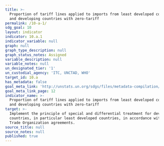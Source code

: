 ```yaml
---
title: >-
  Proportion of tariff lines applied to imports from least developed countries
  and developing countries with zero-tariff
permalink: /10-a-1/
sdg_goal: 10
layout: indicator
indicator: 10.a.1
indicator_variable: null
graph: null
graph_type_description: null
graph_status_notes: Assigned
variable_description: null
variable_notes: null
un_designated_tier: '1'
un_custodial_agency: 'ITC, UNCTAD, WHO'
target_id: 10.a
has_metadata: false
goal_meta_link: 'http://unstats.un.org/sdgs/files/metadata-compilation/Metadata-Goal-10.pdf'
goal_meta_link_page: 12
indicator_name: >-
  Proportion of tariff lines applied to imports from least developed countries
  and developing countries with zero-tariff
target: >-
  Implement the principle of special and differential treatment for developing
  countries, in particular least developed countries, in accordance with World
  Trade Organization agreements.
source_title: null
source_notes: null
published: true
---
```

